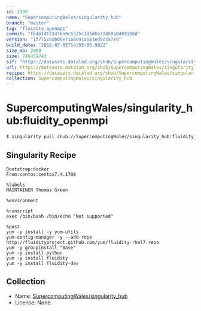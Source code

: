 ```yaml
---
id: 3399
name: "SupercomputingWales/singularity_hub"
branch: "master"
tag: "fluidity_openmpi"
commit: "fb4b14f33436a9c5525c185d6b32459a0489160d"
version: "1f775c0abd6e71a4091a1e3ed9cca7ed"
build_date: "2018-07-03T14:55:06.982Z"
size_mb: 2008
size: 745459743
sif: "https://datasets.datalad.org/shub/SupercomputingWales/singularity_hub/fluidity_openmpi/2018-07-03-fb4b14f3-1f775c0a/1f775c0abd6e71a4091a1e3ed9cca7ed.simg"
url: https://datasets.datalad.org/shub/SupercomputingWales/singularity_hub/fluidity_openmpi/2018-07-03-fb4b14f3-1f775c0a/
recipe: https://datasets.datalad.org/shub/SupercomputingWales/singularity_hub/fluidity_openmpi/2018-07-03-fb4b14f3-1f775c0a/Singularity
collection: SupercomputingWales/singularity_hub
---
```


# SupercomputingWales/singularity_hub:fluidity_openmpi

```bash
$ singularity pull shub://SupercomputingWales/singularity_hub:fluidity_openmpi
```

## Singularity Recipe

```singularity
Bootstrap:docker  
From:centos:centos7.4.1708

%labels
MAINTAINER Thomas Green

%environment

%runscript
exec /bin/bash /bin/echo "Not supported"

%post  
yum -y install -y yum-utils
yum-config-manager -y --add-repo http://fluidityproject.github.com/yum/fluidity-rhel7.repo
yum -y groupinstall "Base"
yum -y install python
yum -y install fluidity
yum -y install fluidity-dev
```

## Collection

 - Name: [SupercomputingWales/singularity_hub](https://github.com/SupercomputingWales/singularity_hub)
 - License: None

